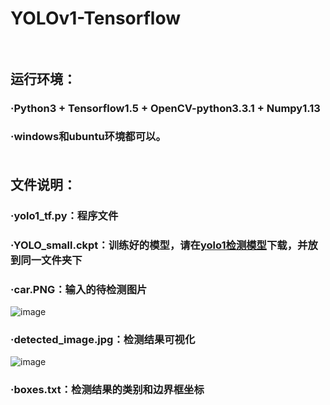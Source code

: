 # YOLOv1-Tensorflow<br><br>
## 运行环境：<br>
### ·Python3 + Tensorflow1.5 + OpenCV-python3.3.1 + Numpy1.13<br>
### ·windows和ubuntu环境都可以。<br><br>
## 文件说明：<br>
### ·yolo1_tf.py：程序文件<br>
### ·YOLO_small.ckpt：训练好的模型，请在[yolo1检测模型](https://pan.baidu.com/s/1mhE0WL6errno=0&errmsg=Auth%20Login%20Sucess&&bduss=&ssnerror=0&traceid=)下载，并放到同一文件夹下<br>
### ·car.PNG：输入的待检测图片<br>
![image](https://github.com/Cola-Chen/YOLOv1-Tensorflow/blob/master/car.PNG)<br>
### ·detected_image.jpg：检测结果可视化<br>
![image](https://github.com/Cola-Chen/YOLOv1-Tensorflow/blob/master/detected_image.jpg)<br>
### ·boxes.txt：检测结果的类别和边界框坐标
